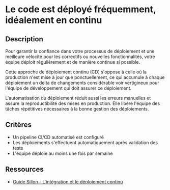 # Le code est déployé fréquemment, idéalement en continu

## Description

Pour garantir la confiance dans votre processus de déploiement et une
meilleure vélocité pour les correctifs ou nouvelles fonctionnalités,
votre équipe déploit régulièrement et de manière continue si
possible.

Cette approche de déploiement continu (CD) s'oppose à celle où la
production n'est mise à jour que ponctuellement, ce qui accumule à
chaque déploiement un delta de changements considérable voir
vertigineux pour l'équipe de développement qui doit assurer ce
déploiement.

L'automatisation du déploiement réduit aussi les erreurs manuelles et
assure la reproductibilité des mises en production. Elle libère
l'équipe des tâches répétitives nécessaires à la bonne gestion des
déploiements.

## Critères

- Un pipeline CI/CD automatisé est configuré
- Les déploiements s'effectuent automatiquement après validation des tests
- L'équipe déploie au moins une fois par semaine

## Ressources

- [Guide Sillon - L'intégration et le déploiement continu](https://sillon.incubateur.net/docs/continuous-integration-and-continuous-deployment/)
